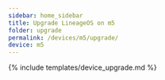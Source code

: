 ```yaml
---
sidebar: home_sidebar
title: Upgrade LineageOS on m5
folder: upgrade
permalink: /devices/m5/upgrade/
device: m5
---
```

{% include templates/device_upgrade.md %}
